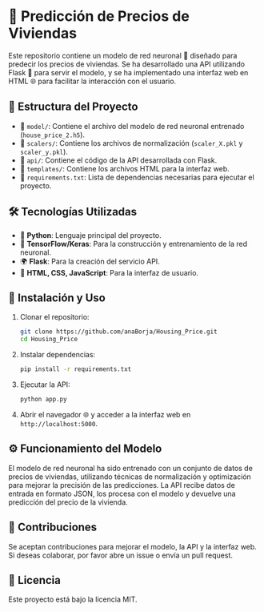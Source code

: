 # 🏡 Predicción de Precios de Viviendas

Este repositorio contiene un modelo de red neuronal 🤖 diseñado para predecir los precios de viviendas. Se ha desarrollado una API utilizando Flask 🐍 para servir el modelo, y se ha implementado una interfaz web en HTML 🌐 para facilitar la interacción con el usuario.

## 📂 Estructura del Proyecto

- 📁 `model/`: Contiene el archivo del modelo de red neuronal entrenado (`house_price_2.h5`).
- 📁 `scalers/`: Contiene los archivos de normalización (`scaler_X.pkl` y `scaler_y.pkl`).
- 📁 `api/`: Contiene el código de la API desarrollada con Flask.
- 📁 `templates/`: Contiene los archivos HTML para la interfaz web.
- 📄 `requirements.txt`: Lista de dependencias necesarias para ejecutar el proyecto.

## 🛠 Tecnologías Utilizadas

- 🐍 **Python**: Lenguaje principal del proyecto.
- 🔬 **TensorFlow/Keras**: Para la construcción y entrenamiento de la red neuronal.
- 🌍 **Flask**: Para la creación del servicio API.
- 🎨 **HTML, CSS, JavaScript**: Para la interfaz de usuario.

## 🚀 Instalación y Uso

1. Clonar el repositorio:
   ```sh
   git clone https://github.com/anaBorja/Housing_Price.git
   cd Housing_Price
   ```

2. Instalar dependencias:
   ```sh
   pip install -r requirements.txt
   ```

3. Ejecutar la API:
   ```sh
   python app.py
   ```

4. Abrir el navegador 🌐 y acceder a la interfaz web en `http://localhost:5000`.

## ⚙️ Funcionamiento del Modelo

El modelo de red neuronal ha sido entrenado con un conjunto de datos de precios de viviendas, utilizando técnicas de normalización y optimización para mejorar la precisión de las predicciones. La API recibe datos de entrada en formato JSON, los procesa con el modelo y devuelve una predicción del precio de la vivienda.

## 🤝 Contribuciones

Se aceptan contribuciones para mejorar el modelo, la API y la interfaz web. Si deseas colaborar, por favor abre un issue o envía un pull request.

## 📜 Licencia

Este proyecto está bajo la licencia MIT.

